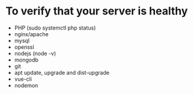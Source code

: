 # To verify that your server is healthy
- PHP (sudo systemctl php status)
- nginx/apache
- mysql
- openssl
- nodejs (node -v)
- mongodb
- git
- apt update, upgrade and dist-upgrade
- vue-cli
- nodemon
